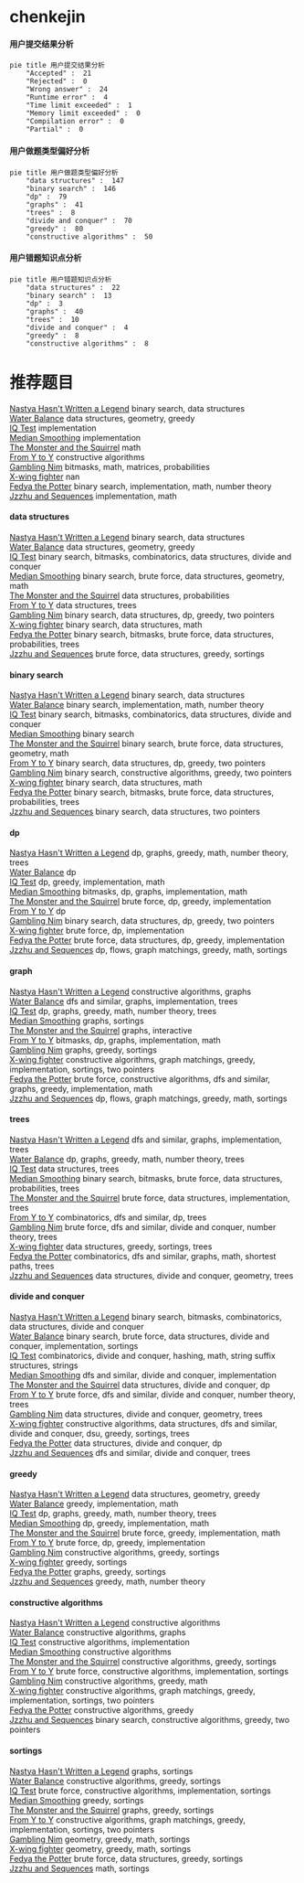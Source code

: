 # chenkejin
<!-- tabs:start -->
#### **用户提交结果分析**

```mermaid
pie title 用户提交结果分析
    "Accepted" :  21
    "Rejected" :  0
    "Wrong answer" :  24
    "Runtime error" :  4
    "Time limit exceeded" :  1
    "Memory limit exceeded" :  0
    "Compilation error" :  0
    "Partial" :  0
```
#### **用户做题类型偏好分析**

```mermaid
pie title 用户做题类型偏好分析
    "data structures" :  147
    "binary search" :  146
    "dp" :  79
    "graphs" :  41
    "trees" :  8
    "divide and conquer" :  70
    "greedy" :  80
    "constructive algorithms" :  50
```
#### **用户错题知识点分析**

```mermaid
pie title 用户错题知识点分析
    "data structures" :  22
    "binary search" :  13
    "dp" :  3
    "graphs" :  40
    "trees" :  10
    "divide and conquer" :  4
    "greedy" :  8
    "constructive algorithms" :  8
```
<!-- tabs:end -->
# 推荐题目
[Nastya Hasn't Written a Legend](http://codeforces.com/problemset/problem/1136/E)		binary search,
                        data structures		  
[Water Balance](https://codeforces.com/contest/1300/problem/E)		data structures,
                        geometry,
                        greedy		  
[IQ Test](http://codeforces.com/problemset/problem/328/A)		implementation		  
[Median Smoothing](https://codeforces.com/contest/591/problem/C)		implementation		  
[The Monster and the Squirrel](http://codeforces.com/problemset/problem/592/B)		math		  
[From Y to Y](http://codeforces.com/problemset/problem/848/A)		constructive algorithms		  
[Gambling Nim](http://codeforces.com/problemset/problem/662/A)		bitmasks,
                        math,
                        matrices,
                        probabilities		  
[X-wing fighter](http://codeforces.com/problemset/problem/1116/D3)		nan		  
[Fedya the Potter](http://codeforces.com/problemset/problem/1098/E)		binary search,
                        implementation,
                        math,
                        number theory		  
[Jzzhu and Sequences](http://codeforces.com/problemset/problem/450/B)		implementation,
                        math		  
<!-- tabs:start -->
#### **data structures**
[Nastya Hasn't Written a Legend](http://codeforces.com/problemset/problem/1136/E)		binary search,
                        data structures		  
[Water Balance](https://codeforces.com/contest/1300/problem/E)		data structures,
                        geometry,
                        greedy		  
[IQ Test](http://codeforces.com/problemset/problem/875/D)		binary search,
                        bitmasks,
                        combinatorics,
                        data structures,
                        divide and conquer		  
[Median Smoothing](http://codeforces.com/problemset/problem/1359/F)		binary search,
                        brute force,
                        data structures,
                        geometry,
                        math		  
[The Monster and the Squirrel](http://codeforces.com/problemset/problem/840/D)		data structures,
                        probabilities		  
[From Y to Y](http://codeforces.com/problemset/problem/1088/F)		data structures,
                        trees		  
[Gambling Nim](http://codeforces.com/problemset/problem/1492/C)		binary search,
                        data structures,
                        dp,
                        greedy,
                        two pointers		  
[X-wing fighter](http://codeforces.com/problemset/problem/1490/G)		binary search,
                        data structures,
                        math		  
[Fedya the Potter](http://codeforces.com/problemset/problem/1479/D)		binary search,
                        bitmasks,
                        brute force,
                        data structures,
                        probabilities,
                        trees		  
[Jzzhu and Sequences](http://codeforces.com/problemset/problem/1497/A)		brute force,
                        data structures,
                        greedy,
                        sortings		  
#### **binary search**
[Nastya Hasn't Written a Legend](http://codeforces.com/problemset/problem/1136/E)		binary search,
                        data structures		  
[Water Balance](http://codeforces.com/problemset/problem/1098/E)		binary search,
                        implementation,
                        math,
                        number theory		  
[IQ Test](http://codeforces.com/problemset/problem/875/D)		binary search,
                        bitmasks,
                        combinatorics,
                        data structures,
                        divide and conquer		  
[Median Smoothing](http://codeforces.com/problemset/problem/1117/C)		binary search		  
[The Monster and the Squirrel](http://codeforces.com/problemset/problem/1359/F)		binary search,
                        brute force,
                        data structures,
                        geometry,
                        math		  
[From Y to Y](http://codeforces.com/problemset/problem/1492/C)		binary search,
                        data structures,
                        dp,
                        greedy,
                        two pointers		  
[Gambling Nim](http://codeforces.com/problemset/problem/1463/D)		binary search,
                        constructive algorithms,
                        greedy,
                        two pointers		  
[X-wing fighter](http://codeforces.com/problemset/problem/1490/G)		binary search,
                        data structures,
                        math		  
[Fedya the Potter](http://codeforces.com/problemset/problem/1479/D)		binary search,
                        bitmasks,
                        brute force,
                        data structures,
                        probabilities,
                        trees		  
[Jzzhu and Sequences](http://codeforces.com/problemset/problem/1436/E)		binary search,
                        data structures,
                        two pointers		  
#### **dp**
[Nastya Hasn't Written a Legend](http://codeforces.com/problemset/problem/1292/D)		dp,
                        graphs,
                        greedy,
                        math,
                        number theory,
                        trees		  
[Water Balance](http://codeforces.com/problemset/problem/1250/D)		dp		  
[IQ Test](http://codeforces.com/problemset/problem/651/A)		dp,
                        greedy,
                        implementation,
                        math		  
[Median Smoothing](http://codeforces.com/problemset/problem/959/E)		bitmasks,
                        dp,
                        graphs,
                        implementation,
                        math		  
[The Monster and the Squirrel](http://codeforces.com/problemset/problem/1499/B)		brute force,
                        dp,
                        greedy,
                        implementation		  
[From Y to Y](http://codeforces.com/problemset/problem/474/D)		dp		  
[Gambling Nim](http://codeforces.com/problemset/problem/1492/C)		binary search,
                        data structures,
                        dp,
                        greedy,
                        two pointers		  
[X-wing fighter](https://codeforces.com/contest/1457/problem/C)		brute force,
                        dp,
                        implementation		  
[Fedya the Potter](http://codeforces.com/problemset/problem/1491/C)		brute force,
                        data structures,
                        dp,
                        greedy,
                        implementation		  
[Jzzhu and Sequences](http://codeforces.com/problemset/problem/1437/C)		dp,
                        flows,
                        graph matchings,
                        greedy,
                        math,
                        sortings		  
#### **graph**
[Nastya Hasn't Written a Legend](http://codeforces.com/problemset/problem/1065/B)		constructive algorithms,
                        graphs		  
[Water Balance](https://codeforces.com/contest/1011/problem/F)		dfs and similar,
                        graphs,
                        implementation,
                        trees		  
[IQ Test](http://codeforces.com/problemset/problem/1292/D)		dp,
                        graphs,
                        greedy,
                        math,
                        number theory,
                        trees		  
[Median Smoothing](http://codeforces.com/problemset/problem/1424/M)		graphs,
                        sortings		  
[The Monster and the Squirrel](http://codeforces.com/problemset/problem/1291/F)		graphs,
                        interactive		  
[From Y to Y](http://codeforces.com/problemset/problem/959/E)		bitmasks,
                        dp,
                        graphs,
                        implementation,
                        math		  
[Gambling Nim](http://codeforces.com/problemset/problem/437/C)		graphs,
                        greedy,
                        sortings		  
[X-wing fighter](http://codeforces.com/problemset/problem/1381/C)		constructive algorithms,
                        graph matchings,
                        greedy,
                        implementation,
                        sortings,
                        two pointers		  
[Fedya the Potter](http://codeforces.com/problemset/problem/1487/C)		brute force,
                        constructive algorithms,
                        dfs and similar,
                        graphs,
                        greedy,
                        implementation,
                        math		  
[Jzzhu and Sequences](http://codeforces.com/problemset/problem/1437/C)		dp,
                        flows,
                        graph matchings,
                        greedy,
                        math,
                        sortings		  
#### **trees**
[Nastya Hasn't Written a Legend](https://codeforces.com/contest/1011/problem/F)		dfs and similar,
                        graphs,
                        implementation,
                        trees		  
[Water Balance](http://codeforces.com/problemset/problem/1292/D)		dp,
                        graphs,
                        greedy,
                        math,
                        number theory,
                        trees		  
[IQ Test](http://codeforces.com/problemset/problem/1088/F)		data structures,
                        trees		  
[Median Smoothing](http://codeforces.com/problemset/problem/1479/D)		binary search,
                        bitmasks,
                        brute force,
                        data structures,
                        probabilities,
                        trees		  
[The Monster and the Squirrel](http://codeforces.com/problemset/problem/1511/C)		brute force,
                        data structures,
                        implementation,
                        trees		  
[From Y to Y](http://codeforces.com/problemset/problem/1499/F)		combinatorics,
                        dfs and similar,
                        dp,
                        trees		  
[Gambling Nim](http://codeforces.com/problemset/problem/1491/E)		brute force,
                        dfs and similar,
                        divide and conquer,
                        number theory,
                        trees		  
[X-wing fighter](http://codeforces.com/problemset/problem/1466/D)		data structures,
                        greedy,
                        sortings,
                        trees		  
[Fedya the Potter](http://codeforces.com/problemset/problem/1495/D)		combinatorics,
                        dfs and similar,
                        graphs,
                        math,
                        shortest paths,
                        trees		  
[Jzzhu and Sequences](http://codeforces.com/problemset/problem/1303/G)		data structures,
                        divide and conquer,
                        geometry,
                        trees		  
#### **divide and conquer**
[Nastya Hasn't Written a Legend](http://codeforces.com/problemset/problem/875/D)		binary search,
                        bitmasks,
                        combinatorics,
                        data structures,
                        divide and conquer		  
[Water Balance](http://codeforces.com/problemset/problem/1461/D)		binary search,
                        brute force,
                        data structures,
                        divide and conquer,
                        implementation,
                        sortings		  
[IQ Test](http://codeforces.com/problemset/problem/1466/G)		combinatorics,
                        divide and conquer,
                        hashing,
                        math,
                        string suffix structures,
                        strings		  
[Median Smoothing](http://codeforces.com/problemset/problem/1490/D)		dfs and similar,
                        divide and conquer,
                        implementation		  
[The Monster and the Squirrel](https://codeforces.com/contest/1483/problem/C)		data structures,
                        divide and conquer,
                        dp		  
[From Y to Y](http://codeforces.com/problemset/problem/1491/E)		brute force,
                        dfs and similar,
                        divide and conquer,
                        number theory,
                        trees		  
[Gambling Nim](http://codeforces.com/problemset/problem/1303/G)		data structures,
                        divide and conquer,
                        geometry,
                        trees		  
[X-wing fighter](http://codeforces.com/problemset/problem/1494/D)		constructive algorithms,
                        data structures,
                        dfs and similar,
                        divide and conquer,
                        dsu,
                        greedy,
                        sortings,
                        trees		  
[Fedya the Potter](http://codeforces.com/problemset/problem/1482/E)		data structures,
                        divide and conquer,
                        dp		  
[Jzzhu and Sequences](http://codeforces.com/problemset/problem/566/C)		dfs and similar,
                        divide and conquer,
                        trees		  
#### **greedy**
[Nastya Hasn't Written a Legend](https://codeforces.com/contest/1300/problem/E)		data structures,
                        geometry,
                        greedy		  
[Water Balance](http://codeforces.com/problemset/problem/746/E)		greedy,
                        implementation,
                        math		  
[IQ Test](http://codeforces.com/problemset/problem/1292/D)		dp,
                        graphs,
                        greedy,
                        math,
                        number theory,
                        trees		  
[Median Smoothing](http://codeforces.com/problemset/problem/651/A)		dp,
                        greedy,
                        implementation,
                        math		  
[The Monster and the Squirrel](http://codeforces.com/problemset/problem/1389/D)		brute force,
                        greedy,
                        implementation,
                        math		  
[From Y to Y](http://codeforces.com/problemset/problem/1499/B)		brute force,
                        dp,
                        greedy,
                        implementation		  
[Gambling Nim](http://codeforces.com/problemset/problem/1375/E)		constructive algorithms,
                        greedy,
                        sortings		  
[X-wing fighter](http://codeforces.com/problemset/problem/1148/D)		greedy,
                        sortings		  
[Fedya the Potter](http://codeforces.com/problemset/problem/437/C)		graphs,
                        greedy,
                        sortings		  
[Jzzhu and Sequences](http://codeforces.com/problemset/problem/1260/C)		greedy,
                        math,
                        number theory		  
#### **constructive algorithms**
[Nastya Hasn't Written a Legend](http://codeforces.com/problemset/problem/848/A)		constructive algorithms		  
[Water Balance](http://codeforces.com/problemset/problem/1065/B)		constructive algorithms,
                        graphs		  
[IQ Test](https://codeforces.com/contest/1104/problem/C)		constructive algorithms,
                        implementation		  
[Median Smoothing](http://codeforces.com/problemset/problem/803/B)		constructive algorithms		  
[The Monster and the Squirrel](http://codeforces.com/problemset/problem/1375/E)		constructive algorithms,
                        greedy,
                        sortings		  
[From Y to Y](http://codeforces.com/problemset/problem/1374/F)		brute force,
                        constructive algorithms,
                        implementation,
                        sortings		  
[Gambling Nim](http://codeforces.com/problemset/problem/1497/B)		constructive algorithms,
                        greedy,
                        math		  
[X-wing fighter](http://codeforces.com/problemset/problem/1381/C)		constructive algorithms,
                        graph matchings,
                        greedy,
                        implementation,
                        sortings,
                        two pointers		  
[Fedya the Potter](http://codeforces.com/problemset/problem/1493/A)		constructive algorithms,
                        greedy		  
[Jzzhu and Sequences](http://codeforces.com/problemset/problem/1463/D)		binary search,
                        constructive algorithms,
                        greedy,
                        two pointers		  
#### **sortings**
[Nastya Hasn't Written a Legend](http://codeforces.com/problemset/problem/1424/M)		graphs,
                        sortings		  
[Water Balance](http://codeforces.com/problemset/problem/1375/E)		constructive algorithms,
                        greedy,
                        sortings		  
[IQ Test](http://codeforces.com/problemset/problem/1374/F)		brute force,
                        constructive algorithms,
                        implementation,
                        sortings		  
[Median Smoothing](http://codeforces.com/problemset/problem/1148/D)		greedy,
                        sortings		  
[The Monster and the Squirrel](http://codeforces.com/problemset/problem/437/C)		graphs,
                        greedy,
                        sortings		  
[From Y to Y](http://codeforces.com/problemset/problem/1381/C)		constructive algorithms,
                        graph matchings,
                        greedy,
                        implementation,
                        sortings,
                        two pointers		  
[Gambling Nim](https://codeforces.com/contest/1496/problem/C)		geometry,
                        greedy,
                        math,
                        sortings		  
[X-wing fighter](http://codeforces.com/problemset/problem/1495/A)		geometry,
                        greedy,
                        math,
                        sortings		  
[Fedya the Potter](http://codeforces.com/problemset/problem/1497/A)		brute force,
                        data structures,
                        greedy,
                        sortings		  
[Jzzhu and Sequences](http://codeforces.com/problemset/problem/1427/A)		math,
                        sortings		  
<!-- tabs:end -->
